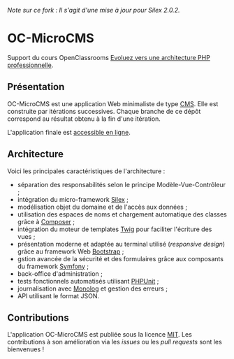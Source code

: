 *Note sur ce fork : Il s'agit d'une mise à jour pour Silex 2.0.2.*

# OC-MicroCMS

Support du cours OpenClassrooms [Evoluez vers une architecture PHP professionnelle](http://openclassrooms.com/courses/evoluez-vers-une-architecture-php-professionnelle).

## Présentation

OC-MicroCMS est une application Web minimaliste de type [CMS](http://fr.wikipedia.org/wiki/Syst%C3%A8me_de_gestion_de_contenu). Elle est construite par itérations successives. Chaque branche de ce dépôt correspond au résultat obtenu à la fin d'une itération. 

L'application finale est [accessible en ligne](http://oc-microcms.herokuapp.com/).

## Architecture 

Voici les principales caractéristiques de l'architecture :

* séparation des responsabilités selon le principe Modèle-Vue-Contrôleur ;
* intégration du micro-framework [Silex](http://silex.sensiolabs.org/) ;
* modélisation objet du domaine et de l'accès aux données ;
* utilisation des espaces de noms et chargement automatique des classes grâce à [Composer](https://getcomposer.org/) ;
* intégration du moteur de templates [Twig](http://twig.sensiolabs.org/) pour faciliter l'écriture des vues ;
* présentation moderne et adaptée au terminal utilisé (*responsive design*) grâce au framework Web [Bootstrap](http://getbootstrap.com/) ;
* gstion avancée de la sécurité et des formulaires grâce aux composants du framework [Symfony](http://symfony.com) ;
* back-office d'administration ;
* tests fonctionnels automatisés utilisant [PHPUnit](https://phpunit.de/) ;
* journalisation avec [Monolog](https://github.com/Seldaek/monolog) et gestion des erreurs ;
* API utilisant le format JSON.

## Contributions

L'application OC-MicroCMS est publiée sous la licence [MIT](http://choosealicense.com/licenses/mit/). Les contributions à son amélioration via les *issues* ou les *pull requests* sont les bienvenues !
